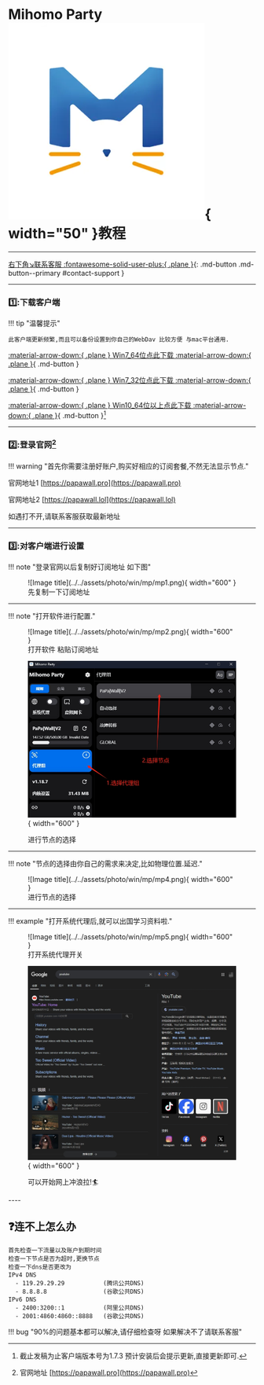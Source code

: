 # Mihomo Party![Image title](../../assets/photo/win/mp/mplogo.png){ width="50" }教程
---

[右下角↘️联系客服 :fontawesome-solid-user-plus:{ .plane }](javascript:void(0);){: .md-button .md-button--primary #contact-support }

---

### 1️⃣:下载客户端
!!! tip "温馨提示"
    
    此客户端更新频繁,而且可以备份设置到你自己的WebDav 比较方便 与mac平台通用.
    
[:material-arrow-down:{ .plane } Win7_64位点此下载 :material-arrow-down:{ .plane }](https://down.papawall.cc/mp_windows7x32.exe){ .md-button }

[:material-arrow-down:{ .plane } Win7_32位点此下载 :material-arrow-down:{ .plane }](https://down.papawall.cc/mp_windows7x64.exe){ .md-button }

[:material-arrow-down:{ .plane } Win10_64位以上点此下载 :material-arrow-down:{ .plane }](https://down.papawall.cc/mp_windows10x64.exe){ .md-button }[^1] 

---

### 2️⃣:登录官网[^2] 

!!! warning "首先你需要注册好账户,购买好相应的订阅套餐,不然无法显示节点."

官网地址1 [https://papawall.pro](https://papawall.pro)

官网地址2 [https://papawall.lol](https://papawall.lol)

如遇打不开,请联系客服获取最新地址


    
---

### 3️⃣:对客户端进行设置
!!! note "登录官网以后复制好订阅地址 如下图"
<figure markdown="span">
![Image title](../../assets/photo/win/mp/mp1.png){ width="600" }
  <figcaption>先复制一下订阅地址</figcaption>
</figure>

---

!!! note "打开软件进行配置."

<figure markdown="span">
![Image title](../../assets/photo/win/mp/mp2.png){ width="600" }
  <figcaption>打开软件 粘贴订阅地址</figcaption>

![Image title](../../assets/photo/win/mp/mp3.png){ width="600" }
  <figcaption>进行节点的选择</figcaption>
</figure>

---

!!! note "节点的选择由你自己的需求来决定,比如物理位置.延迟."

<figure markdown="span">
![Image title](../../assets/photo/win/mp/mp4.png){ width="600" }
  <figcaption>进行节点的选择</figcaption>
</figure>

---
!!! example "打开系统代理后,就可以出国学习资料啦."
<figure markdown="span">
![Image title](../../assets/photo/win/mp/mp5.png){ width="600" }
  <figcaption>打开系统代理开关</figcaption>

![Image title](../../assets/photo/win/clash/googlehello.png){ width="600" }
  <figcaption>可以开始网上冲浪拉!🏄‍</figcaption>
</figure>
----

## ❓连不上怎么办
    首先检查一下流量以及账户到期时间
    检查一下节点是否为超时,更换节点
    检查一下dns是否更改为
    IPv4 DNS
      - 119.29.29.29           (腾讯公共DNS)
      - 8.8.8.8                (谷歌公共DNS)
    IPv6 DNS
      - 2400:3200::1           (阿里公共DNS)
      - 2001:4860:4860::8888   (谷歌公共DNS)
!!! bug "90%的问题基本都可以解决,请仔细检查呀 如果解决不了请联系客服"


[^1]: 截止发稿为止客户端版本号为1.7.3 预计安装后会提示更新,直接更新即可.
[^2]: 官网地址 [https://papawall.pro](https://papawall.pro)